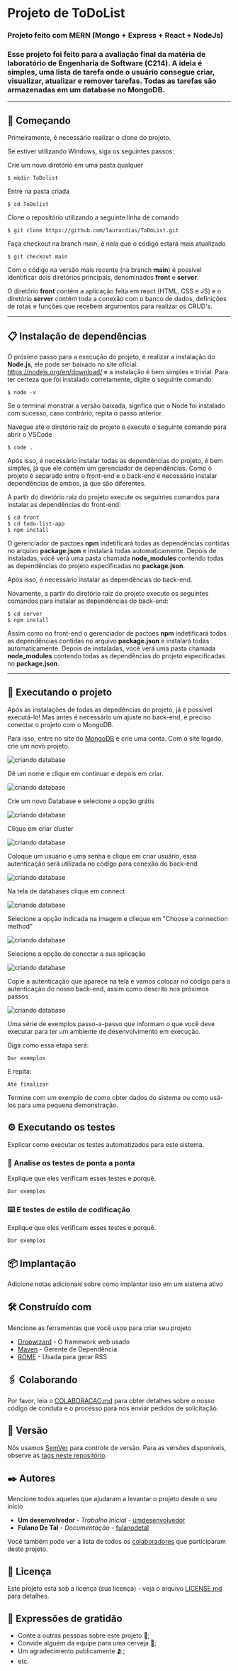 # Projeto de ToDoList
### Projeto feito com MERN (Mongo + Express + React + NodeJs)
### Esse projeto foi feito para a avaliação final da matéria de laboratório de Engenharia de Software (C214). A ideia é simples, uma lista de tarefa onde o usuário consegue criar, visualizar, atualizar e remover tarefas. Todas as tarefas são armazenadas  em um database no MongoDB.
---
## 🚀 Começando

Primeiramente, é necessário realizar o clone do projeto. 

Se estiver utilizando Windows, siga os seguintes passos:

Crie um novo diretório em uma pasta qualquer
```
$ mkdir ToDolist
```

Entre na pasta criada
```
$ cd ToDolist
```

Clone o repositório utilizando a seguinte linha de comando
```
$ git clone https://github.com/lauracdias/ToDoList.git
```

Faça checkout na branch main, é nela que o código estará mais atualizado
```
$ git checkout main
```

Com o código na versão mais recente (na branch **main**) é possível identificar dois diretórios principais, denominados **front** e **server**. 

O diretório **front** contém a aplicação feita em react (HTML, CSS e JS) e o diretório **server** contém toda a conexão com o banco de dados, definições de rotas e funções que recebem argumentos para realizar os CRUD's.

---

## 📋 Instalação de dependências
O próximo passo para a execução do projeto, é realizar a instalação do **Node.js**, ele pode ser baixado no site oficial: https://nodejs.org/en/download/ e a instalação é bem simples e trivial. Para ter certeza que foi instalado corretamente, digite o seguinte comando: 

```
$ node -v
```
Se o terminal monstrar a versão baixada, signfica que o Node foi instalado com sucesso, caso contrário, repita o passo anterior.

Navegue até o diretório raiz do projeto e execute o seguinte comando para abrir o VSCode
```
$ code .
```

Após isso, é necessário instalar todas as dependências do projeto, é bem simples, já que ele contém um gerenciador de dependências. Como o projeto é separado entre o front-end e o back-end é necessário instalar dependências de ambos, já que são diferentes.

A partir do diretório raiz do projeto execute os seguintes comandos para instalar as dependências do front-end:

```
$ cd front
$ cd todo-list-app
$ npm install
```

O gerenciador de pactoes **npm** indetificará todas as dependências contidas no arquivo **package.json** e instalará todas automaticamente. Depois de instaladas, você verá uma pasta chamada **node_modules** contendo todas as dependências do projeto especificadas no **package.json**.

Após isso, é necessário instalar as dependências do back-end.

Novamente, a partir do diretório raiz do projeto execute os seguintes comandos para instalar as dependências do back-end:
```
$ cd server
$ npm install
```

Assim como no front-end o gerenciador de pactoes **npm** indetificará todas as dependências contidas no arquivo **package.json** e instalará todas automaticamente. Depois de instaladas, você verá uma pasta chamada **node_modules** contendo todas as dependências do projeto especificadas no **package.json**.

---

## 🔧 Executando o projeto

Após as instalações de todas as depedências do projeto, já é possível executá-lo! Mas antes é necessário um ajuste no back-end, é preciso conectar o projeto com o MongoDB. 

Para isso, entre no site do <a href="https://www.mongodb.com/">MongoDB</a> e crie uma conta. Com o site logado, crie um novo projeto.

![criando database](readmeAssets/Screenshot_1.jpg)

Dê um nome e clique em continuar e depois em criar.

![criando database](readmeAssets/Screenshot_2.jpg)

Crie um novo Database e selecione a opção grátis

![criando database](readmeAssets/Screenshot_3.jpg)

Clique em criar cluster

![criando database](readmeAssets/Screenshot_4.jpg)


Coloque um usuário e uma senha e clique em criar usuário, essa autenticação será utilizada no código para conexão do back-end

![criando database](readmeAssets/Screenshot_5.jpg)

Na tela de databases clique em connect

![criando database](readmeAssets/Screenshot_6.jpg)

Selecione a opção indicada na imagem e clieque em "Choose a connection method"

![criando database](readmeAssets/Screenshot_7.jpg)

Selecione a opção de conectar a sua aplicação 

![criando database](readmeAssets/Screenshot_8.jpg)

Copie a autenticação que aparece na tela e vamos colocar no código para a autenticação do nosso back-end, assim como descrito nos próximos passos

![criando database](readmeAssets/Screenshot_9.jpg)







































Uma série de exemplos passo-a-passo que informam o que você deve executar para ter um ambiente de desenvolvimento em execução.

Diga como essa etapa será:

```
Dar exemplos
```

E repita:

```
Até finalizar
```

Termine com um exemplo de como obter dados do sistema ou como usá-los para uma pequena demonstração.

## ⚙️ Executando os testes

Explicar como executar os testes automatizados para este sistema.

### 🔩 Analise os testes de ponta a ponta

Explique que eles verificam esses testes e porquê.

```
Dar exemplos
```

### ⌨️ E testes de estilo de codificação

Explique que eles verificam esses testes e porquê.

```
Dar exemplos
```

## 📦 Implantação

Adicione notas adicionais sobre como implantar isso em um sistema ativo

## 🛠️ Construído com

Mencione as ferramentas que você usou para criar seu projeto

* [Dropwizard](http://www.dropwizard.io/1.0.2/docs/) - O framework web usado
* [Maven](https://maven.apache.org/) - Gerente de Dependência
* [ROME](https://rometools.github.io/rome/) - Usada para gerar RSS

## 🖇️ Colaborando

Por favor, leia o [COLABORACAO.md](https://gist.github.com/usuario/linkParaInfoSobreContribuicoes) para obter detalhes sobre o nosso código de conduta e o processo para nos enviar pedidos de solicitação.

## 📌 Versão

Nós usamos [SemVer](http://semver.org/) para controle de versão. Para as versões disponíveis, observe as [tags neste repositório](https://github.com/suas/tags/do/projeto). 

## ✒️ Autores

Mencione todos aqueles que ajudaram a levantar o projeto desde o seu início

* **Um desenvolvedor** - *Trabalho Inicial* - [umdesenvolvedor](https://github.com/linkParaPerfil)
* **Fulano De Tal** - *Documentação* - [fulanodetal](https://github.com/linkParaPerfil)

Você também pode ver a lista de todos os [colaboradores](https://github.com/usuario/projeto/colaboradores) que participaram deste projeto.

## 📄 Licença

Este projeto está sob a licença (sua licença) - veja o arquivo [LICENSE.md](https://github.com/usuario/projeto/licenca) para detalhes.

## 🎁 Expressões de gratidão

* Conte a outras pessoas sobre este projeto 📢;
* Convide alguém da equipe para uma cerveja 🍺;
* Um agradecimento publicamente 🫂;
* etc.